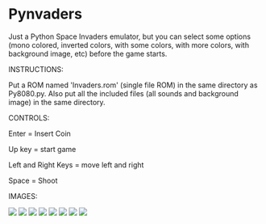# Pynvaders
Just a Python Space Invaders emulator, but you can select some options (mono colored, inverted colors, with some colors, with more colors, with background image, etc) before the game starts. 

INSTRUCTIONS:

Put a ROM named 'Invaders.rom' (single file ROM) in the same directory as Py8080.py. Also put all the included files (all sounds and background image) in the same directory.

CONTROLS:

Enter = Insert Coin

Up key = start game

Left and Right Keys = move left and right

Space = Shoot

IMAGES:

![](https://github.com/Zafarion/Pynvaders/blob/53cc0942e0f83948283f7de4293eac1553ba94ad/pics/Pyvaders1.png)
![](https://github.com/Zafarion/Pynvaders/blob/53cc0942e0f83948283f7de4293eac1553ba94ad/pics/Pyvaders2.png)
![](https://github.com/Zafarion/Pynvaders/blob/53cc0942e0f83948283f7de4293eac1553ba94ad/pics/Pyvaders3.png)
![](https://github.com/Zafarion/Pynvaders/blob/53cc0942e0f83948283f7de4293eac1553ba94ad/pics/Pyvaders4.png)
![](https://github.com/Zafarion/Pynvaders/blob/53cc0942e0f83948283f7de4293eac1553ba94ad/pics/Pyvaders5.png)
![](https://github.com/Zafarion/Pynvaders/blob/53cc0942e0f83948283f7de4293eac1553ba94ad/pics/Pyvaders6.png)
![](https://github.com/Zafarion/Pynvaders/blob/b40945d2a334e4a5596a4c1bd62e3b2ea73848aa/pics/Pyvaders7.png)
![](https://github.com/Zafarion/Pynvaders/blob/53cc0942e0f83948283f7de4293eac1553ba94ad/pics/Pyvaders8.png)
